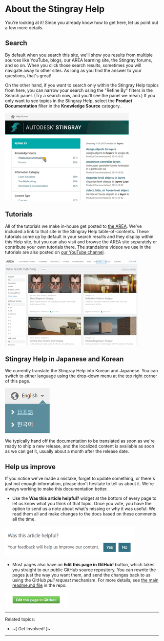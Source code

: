 # About the Stingray Help

You're looking at it! Since you already know how to get here, let us point out a few more details.

## Search

By default when you search this site, we'll show you results from multiple sources like YouTube, blogs, our AREA learning site, the Stingray forums, and so on. When you click those search results, sometimes you will navigate away to other sites. As long as you find the answer to your questions, that's great!

On the other hand, if you want to search only within the Stingray Help topics from here, you can narrow your search using the "Refine By" filters in the Search panel. (Try a search now, and you'll see the panel we mean.) If you only want to see topics in the Stingray Help, select the **Product Documentation** filter in the **Knowledge Source** category.

![](../images/narrow-search.png)

## Tutorials

All of the tutorials we make in-house get posted to [the AREA](http://area.autodesk.com/learning/stingray). We've included a link to that site in the Stingray Help table-of-contents. These tutorials come up by default in your search results and they display within this Help site, but you can also visit and browse the AREA site separately or contribute your own tutorials there. The standalone videos we use in the tutorials are also posted on [our YouTube channel](https://www.youtube.com/user/autodeskgameshowtos).

![](../images/area.png)

## Stingray Help in Japanese and Korean

We currently translate the Stingray Help into Korean and Japanese. You can switch to either language using the drop-down menu at the top right corner of this page.

![](../images/lang-menu.png)

We typically hand off the documentation to be translated as soon as we're ready to ship a new release, and the localized content is available as soon as we can get it, usually about a month after the release date.

## Help us improve

If you notice we've made a mistake, forget to update something, or there's just not enough information, please don't hesitate to tell us about it. We're always working to make this documentation better.

- Use the **Was this article helpful?** widget at the bottom of every page to let us know what you think of that topic. Once you vote, you have the option to send us a note about what's missing or why it was useful. We read them all and make changes to the docs based on these comments all the time.

![](../images/helpful.png)

-	Most pages also have an **Edit this page in GitHub!** button, which takes you straight to our public GitHub source repository. You can rewrite the pages just the way you want them, and send the changes back to us using the GitHub *pull request* mechanism. For more details, see [the main readme.md file](https://github.com/AutodeskGames/stingray-docs/) in the repo.

![](../images/edit-page-github.png)

---
Related topics:

- ~{ Get Involved! }~

---
